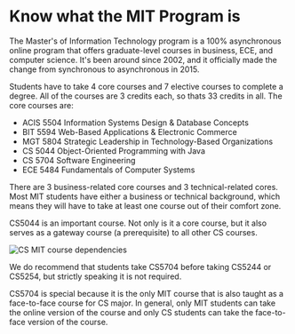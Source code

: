 # Know what the MIT Program is

The Master's of Information Technology program is a 100% asynchronous online program that offers graduate-level courses in business, ECE, and computer science. It's been around since 2002, and it officially made the change from synchronous to asynchronous in 2015.

Students have to take 4 core courses and 7 elective courses to complete a degree. All of the courses are 3 credits each, so thats 33 credits in all. The core courses are:

- ACIS 5504 Information Systems Design & Database Concepts
- BIT 5594 Web-Based Applications & Electronic Commerce
- MGT 5804 Strategic Leadership in Technology-Based Organizations
- CS 5044 Object-Oriented Programming with Java
- CS 5704 Software Engineering
- ECE 5484 Fundamentals of Computer Systems

There are 3 business-related core courses and 3 technical-related cores. Most MIT students have either a business or technical background, which means they will have to take at least one course out of their comfort zone.

CS5044 is an important course. Not only is it a core course, but it also serves as a gateway course (a prerequisite) to all other CS courses.

![CS MIT course dependencies](/images/cs-dependencies.jpeg)

We do recommend that students take CS5704 before taking CS5244 or CS5254, but strictly speaking it is not required.

CS5704 is special because it is the only MIT course that is also taught as a face-to-face course for CS major. In general, only MIT students can take the online version of the course and only CS students can take the face-to-face version of the course.

